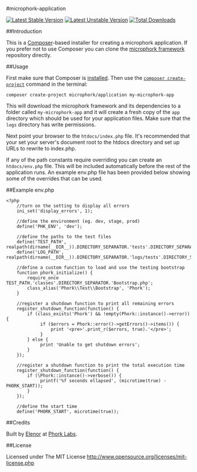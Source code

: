 #microphork-application

[![Latest Stable Version](https://poser.pugx.org/microphork/application/v/stable.png)](https://packagist.org/packages/microphork/application) 
[![Latest Unstable Version](https://poser.pugx.org/microphork/application/v/unstable.png)](https://packagist.org/packages/microphork/application) 
[![Total Downloads](https://poser.pugx.org/microphork/application/downloads.png)](https://packagist.org/packages/microphork/application)


##Introduction

This is a [Composer](http://getcomposer.org/)-based installer for creating a microphork application. If you prefer not to use Composer you can clone the [microphork framework](https://github.com/phork/microphork) repository directly.


##Usage

First make sure that Composer is [installed](https://getcomposer.org/doc/00-intro.md). Then use the [`composer create-project`](http://getcomposer.org/doc/03-cli.md#create-project) command in the terminal:

```
composer create-project microphork/application my-microphork-app
```

This will download the microphork framework and its dependencies to a folder called `my-microphork-app` and it will create a fresh copy of the `app` directory which should be used for your application files. Make sure that the `logs` directory has write permissions.

Next point your browser to the `htdocs/index.php` file. It's recommended that your set your server's document root to the htdocs directory and set up URLs to rewrite to index.php.

If any of the path constants require overriding you can create an `htdocs/env.php` file. This will be included automatically before the rest of the application runs.
An example env.php file has been provided below showing some of the overrides that can be used.


##Example env.php
```
<?php
    //turn on the setting to display all errors
    ini_set('display_errors', 1);
    
    //define the environment (eg. dev, stage, prod)
    define('PHK_ENV', 'dev');
    
    //define the paths to the test files
    define('TEST_PATH', realpath(dirname(__DIR__)).DIRECTORY_SEPARATOR.'tests'.DIRECTORY_SEPARATOR);
    define('LOG_PATH', realpath(dirname(__DIR__)).DIRECTORY_SEPARATOR.'logs/tests'.DIRECTORY_SEPARATOR);
    
    //define a custom function to load and use the testing bootstrap
    function phork_initialize() {
        require_once TEST_PATH.'classes'.DIRECTORY_SEPARATOR.'Bootstrap.php';
        class_alias('Phork\\Test\\Bootstrap', 'Phork');
    }
    
    //register a shutdown function to print all remaining errors
    register_shutdown_function(function() {
        if (class_exists('Phork') && !empty(Phork::instance()->error)) {
             if ($errors = Phork::error()->getErrors()->items()) {
                 print '<pre>'.print_r($errors, true).'</pre>';
             }
        } else {
             print 'Unable to get shutdown errors';
        }
    });
    
    //register a shutdown function to print the total execution time
    register_shutdown_function(function() {
        if (\Phork::instance()->verbose()) {
             printf('%f seconds ellapsed', (microtime(true) - PHORK_START));
        }
    });
    
    //define the start time
    define('PHORK_START', microtime(true));
```

##Credits

Built by [Elenor](http://elenor.net) at [Phork Labs](http://phorklabs.com).


##License

Licensed under The MIT License
<http://www.opensource.org/licenses/mit-license.php>